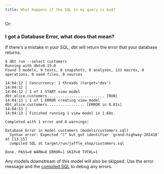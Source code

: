 ```yaml
---
title: What happens if the SQL in my query is bad?
---
```

Or:
### I got a Database Error, what does that mean?

If there's a mistake in your SQL, dbt will return the error that your database returns.
```shell-session
$ dbt run --select customers
Running with dbt=0.15.0
Found 3 models, 9 tests, 0 snapshots, 0 analyses, 133 macros, 0 operations, 0 seed files, 0 sources

14:04:12 | Concurrency: 1 threads (target='dev')
14:04:12 |
14:04:12 | 1 of 1 START view model dbt_alice.customers.......................... [RUN]
14:04:13 | 1 of 1 ERROR creating view model dbt_alice.customers................. [ERROR in 0.81s]
14:04:13 |
14:04:13 | Finished running 1 view model in 1.68s.

Completed with 1 error and 0 warnings:

Database Error in model customers (models/customers.sql)
  Syntax error: Expected ")" but got identifier `grand-highway-265418` at [13:15]
  compiled SQL at target/run/jaffle_shop/customers.sql

Done. PASS=0 WARN=0 ERROR=1 SKIP=0 TOTAL=1
```

Any <Term id="model">models</Term> downstream of this model will also be skipped. Use the error message and the [compiled SQL](faqs/checking-logs.md) to debug any errors.
